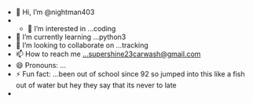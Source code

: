 - 👋 Hi, I’m @nightman403
- - 👀 I’m interested in ...coding
- 🌱 I’m currently learning ...python3
- 💞️ I’m looking to collaborate on ...tracking
- 📫 How to reach me ...supershine23carwash@gmail.com
- 😄 Pronouns: ...
- ⚡ Fun fact: ...been out of school since 92 so jumped into this like a fish out of water but hey they say that its never to late
- 

<!---
nightman403/nightman403 is a ✨ special ✨ repository because its `README.md` (this file) appears on your GitHub profile.
You can click the Preview link to take a look at your changes.
--->
